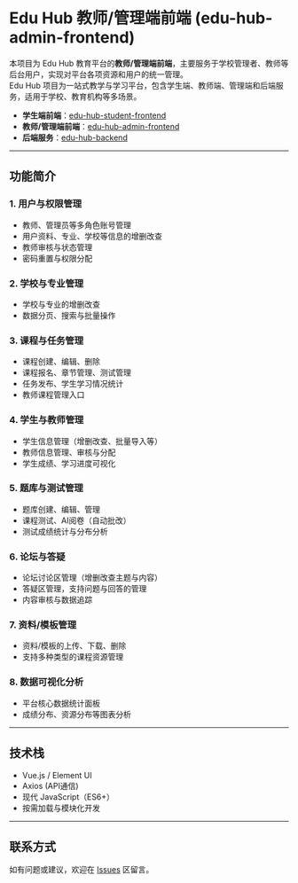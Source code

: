 # Edu Hub 教师/管理端前端 (edu-hub-admin-frontend)

本项目为 Edu Hub 教育平台的**教师/管理端前端**，主要服务于学校管理者、教师等后台用户，实现对平台各项资源和用户的统一管理。  
Edu Hub 项目为一站式教学与学习平台，包含学生端、教师端、管理端和后端服务，适用于学校、教育机构等多场景。

- **学生端前端**：[edu-hub-student-frontend](https://github.com/jasminelee162/edu-hub-student-frontend)
- **教师/管理端前端**：[edu-hub-admin-frontend](https://github.com/jasminelee162/edu-hub-admin-frontend.git)
- **后端服务**：[edu-hub-backend](https://github.com/jasminelee162/edu-hub-backend.git)

---

## 功能简介

### 1. 用户与权限管理
- 教师、管理员等多角色账号管理
- 用户资料、专业、学校等信息的增删改查
- 教师审核与状态管理
- 密码重置与权限分配

### 2. 学校与专业管理
- 学校与专业的增删改查
- 数据分页、搜索与批量操作

### 3. 课程与任务管理
- 课程创建、编辑、删除
- 课程报名、章节管理、测试管理
- 任务发布、学生学习情况统计
- 教师课程管理入口

### 4. 学生与教师管理
- 学生信息管理（增删改查、批量导入等）
- 教师信息管理、审核与分配
- 学生成绩、学习进度可视化

### 5. 题库与测试管理
- 题库创建、编辑、管理
- 课程测试、AI阅卷（自动批改）
- 测试成绩统计与分布分析

### 6. 论坛与答疑
- 论坛讨论区管理（增删改查主题与内容）
- 答疑区管理，支持问题与回答的管理
- 内容审核与数据追踪

### 7. 资料/模板管理
- 资料/模板的上传、下载、删除
- 支持多种类型的课程资源管理

### 8. 数据可视化分析
- 平台核心数据统计面板
- 成绩分布、资源分布等图表分析

---

## 技术栈

- Vue.js / Element UI
- Axios (API通信)
- 现代 JavaScript（ES6+）
- 按需加载与模块化开发

---

## 联系方式

如有问题或建议，欢迎在 [Issues](https://github.com/jasminelee162/edu-hub-admin-frontend/issues) 区留言。
